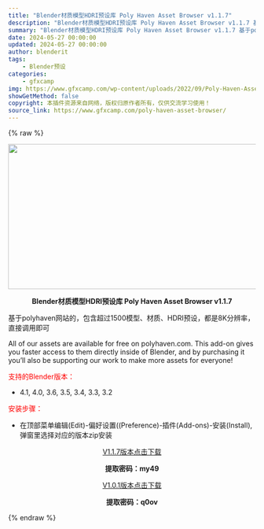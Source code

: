 ```yaml
---
title: "Blender材质模型HDRI预设库 Poly Haven Asset Browser v1.1.7"
description: "Blender材质模型HDRI预设库 Poly Haven Asset Browser v1.1.7 基于polyhaven网站的，包含超过1500模型、材质、HDRI预设，都是8K分辨率，直接调用即..."
summary: "Blender材质模型HDRI预设库 Poly Haven Asset Browser v1.1.7 基于polyhaven网站的，包含超过1500模型、材质、HDRI预设，都是8K分辨率，直接调用即..."
date: 2024-05-27 00:00:00
updated: 2024-05-27 00:00:00
author: blenderit
tags: 
    - Blender预设
categories:
    - gfxcamp
img: https://www.gfxcamp.com/wp-content/uploads/2022/09/Poly-Haven-Asset-Browser.jpg
showGetMethod: false
copyright: 本插件资源来自网络，版权归原作者所有，仅供交流学习使用！
source_link: https://www.gfxcamp.com/poly-haven-asset-browser/
---
```


{% raw %}
<div><p><img decoding="async" class="aligncenter size-full wp-image-106615" src="https://www.gfxcamp.com/wp-content/uploads/2022/09/Poly-Haven-Asset-Browser.jpg" data-src="https://www.gfxcamp.com/wp-content/uploads/2022/09/Poly-Haven-Asset-Browser.jpg" alt="" width="590" height="295" data-srcset="https://www.gfxcamp.com/wp-content/uploads/2022/09/Poly-Haven-Asset-Browser.jpg 590w, https://www.gfxcamp.com/wp-content/uploads/2022/09/Poly-Haven-Asset-Browser-150x75.jpg 150w" data-sizes="(max-width: 590px) 100vw, 590px"></p><p style="text-align: center;"><strong>Blender材质模型HDRI预设库 Poly Haven Asset Browser v1.1.7</strong></p><p>基于polyhaven网站的，包含超过1500模型、材质、HDRI预设，都是8K分辨率，直接调用即可</p><p>All of our assets are available for free on polyhaven.com. This add-on gives you faster access to them directly inside of Blender, and by purchasing it you’ll also be supporting our work to make more assets for everyone!</p><p style="text-align: left;"><span style="color: #ff0000;">支持的Blender版本：</span></p><ul>
<li style="text-align: left;">4.1, 4.0, 3.6, 3.5, 3.4, 3.3, 3.2</li>
</ul><p style="text-align: left;"><span style="color: #ff0000;">安装步骤：</span></p><ul>
<li>在顶部菜单编辑(Edit)-偏好设置((Preference)-插件(Add-ons)-安装(Install),弹窗里选择对应的版本zip安装</li>
</ul><p style="text-align: center;"><a class="maxbutton-3 maxbutton maxbutton-baidu" target="_blank" rel="noopener" href="https://pan.baidu.com/s/15n1DQg1BVuJ2-FyfBE6pHQ?pwd=my49"><span class="mb-text">V1.1.7版本点击下载</span></a></p><p style="text-align: center;"><strong>提取密码：my49</strong></p><p style="text-align: center;"><a class="maxbutton-3 maxbutton maxbutton-baidu" target="_blank" rel="noopener" href="https://pan.baidu.com/s/1jQ3cbXUGoPifoxwlVpM9mQ?pwd=q0ov"><span class="mb-text">V1.0.1版本点击下载</span></a></p><p style="text-align: center;"><strong>提取密码：q0ov</strong></p></div>
<div style="display: none">gfxcamp</div>
{% endraw %}
